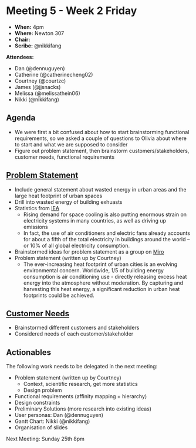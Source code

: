 # Meeting 5 - Week 2 Friday

- **When:** 4pm
- **Where:** Newton 307
- **Chair:** 
- **Scribe:** @nikkifang 

**Attendees:**
- Dan (@dennuguyen)
- Catherine (@catherinecheng02)
- Courtney (@courtzc)
- James (@jjsnacks)
- Melissa (@melissathein06)
- Nikki (@nikkifang)

## Agenda
- We were first a bit confused about how to start brainstorming functional requirements, so we asked a couple of questions to Olivia about where to start and what we are supposed to consider 
- Figure out problem statement, then brainstorm customers/stakeholders, customer needs, functional requirements

## [Problem Statement](https://docs.google.com/document/d/1A06ONjj7tLm_xGvUQfQnWL-As_b0yvIB1bE-RqM8eos/edit?usp=sharing)
- Include general statement about wasted energy in urban areas and the large heat footprint of urban spaces 
- Drill into wasted energy of building exhuasts 
- Statistics from [IEA](https://www.iea.org/reports/the-future-of-cooling)
    - Rising demand for space cooling is also putting enormous strain on electricity systems in many countries, as well as driving up emissions
    - In fact, the use of air conditioners and electric fans already accounts for about a fifth of the total electricity in buildings around the world – or 10% of all global electricity consumption. 
- Brainstormed ideas for problem statement as a group on [Miro](https://miro.com/app/board/uXjVPThrLNQ=/)
- Problem statement (written up by Courtney)
    - The ever-increasing heat footprint of urban cities is an evolving environmental concern. Worldwide, 1/5 of building energy consumption is air conditioning use - directly releasing excess heat energy into the atmosphere without moderation. By capturing and harvesting this heat energy, a significant reduction in urban heat footprints could be achieved.


## [Customer Needs](https://docs.google.com/document/d/1A06ONjj7tLm_xGvUQfQnWL-As_b0yvIB1bE-RqM8eos/edit?usp=sharing)
- Brainstormed different customers and stakeholders
- Considered needs of each customer/stakeholder 


## Actionables
The following work needs to be delegated in the next meeting:
- Problem statement (written up by Courtney)
    - Context, scientific research, get more statistics
    - Design problem
- Functional requirements (affinity mapping + hierarchy)
- Design constraints
- Preliminary Solutions (more research into existing ideas)
- User personas: Dan (@dennuguyen)
- Gantt Chart: Nikki (@nikkifang)
- Organisation of slides 

Next Meeting: Sunday 25th 8pm

